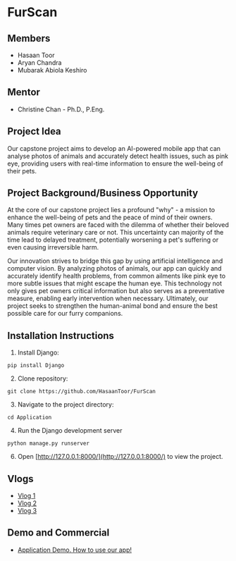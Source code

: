 # FurScan

## Members
* Hasaan Toor
* Aryan Chandra
* Mubarak Abiola Keshiro

## Mentor
* Christine Chan - Ph.D., P.Eng.

## Project Idea
Our capstone project aims to develop an AI-powered mobile app that can analyse photos of animals and accurately detect health issues, such as pink eye, providing users with real-time information to ensure the well-being of their pets.

## Project Background/Business Opportunity
At the core of our capstone project lies a profound "why" - a mission to enhance the well-being of pets and the peace of mind of their owners. Many times pet owners are faced with the dilemma of whether their beloved animals require veterinary care or not. This uncertainty can majority of the time lead to delayed treatment, potentially worsening a pet's suffering or even causing irreversible harm. 

Our innovation strives to bridge this gap by using artificial intelligence and computer vision. By analyzing photos of animals, our app can quickly and accurately identify health problems, from common ailments like pink eye to more subtle issues that might escape the human eye. This technology not only gives pet owners critical information but also serves as a preventative measure, enabling early intervention when necessary. Ultimately, our project seeks to strengthen the human-animal bond and ensure the best possible care for our furry companions.

## Installation Instructions
1. Install Django:
```
pip install Django
```
2. Clone repository:
```
git clone https://github.com/HasaanToor/FurScan
```
3. Navigate to the project directory:
```
cd Application
```
4. Run the Django development server
```
python manage.py runserver
```
6. Open [http://127.0.0.1:8000/](http://127.0.0.1:8000/) to view the project.
 
## Vlogs
* [Vlog 1](https://www.youtube.com/watch?v=oTGdbxi8asQ)
* [Vlog 2](https://www.youtube.com/watch?v=A2CbUuWAKgw)
* [Vlog 3](https://www.youtube.com/watch?v=9Z44IviPvpc)

## Demo and Commercial
* [Application Demo. How to use our app!](https://www.youtube.com/watch?v=FRidz-tvH48)

